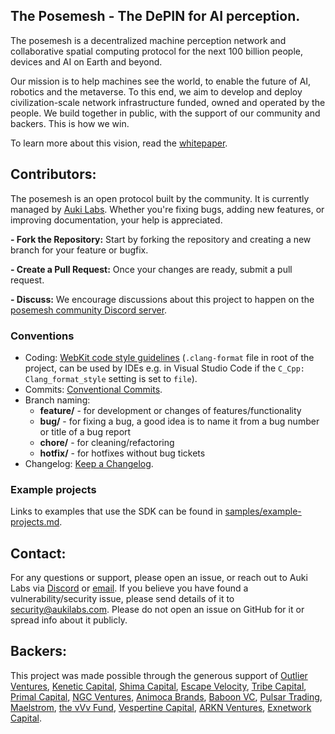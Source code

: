 ## The Posemesh - The DePIN for AI perception.

The posemesh is a decentralized machine perception network and collaborative spatial computing protocol for the next 100 billion people, devices and AI on Earth and beyond.

Our mission is to help machines see the world, to enable the future of AI, robotics and the metaverse. To this end, we aim to develop and deploy civilization-scale network infrastructure funded, owned and operated by the people. We build together in public, with the support of our community and backers. This is how we win.

To learn more about this vision, read the [whitepaper](https://auki.ai/whitepaper).

## Contributors:

The posemesh is an open protocol built by the community. It is currently managed by [Auki Labs](https://auki.ai). Whether you're fixing bugs, adding new features, or improving documentation, your help is appreciated.

**- Fork the Repository:** Start by forking the repository and creating a new branch for your feature or bugfix.

**- Create a Pull Request:** Once your changes are ready, submit a pull request.

**- Discuss:** We encourage discussions about this project to happen on the [posemesh community Discord server](https://discord.gg/aukiverse).

### Conventions
- Coding: [WebKit code style guidelines](https://webkit.org/code-style-guidelines/) (`.clang-format` file in root of the project, can be used by IDEs e.g. in Visual Studio Code if the `C_Cpp: Clang_format_style` setting is set to `file`).
- Commits: [Conventional Commits](https://www.conventionalcommits.org/en/v1.0.0/).
- Branch naming:
    - **feature/** - for development or changes of features/functionality
    - **bug/** - for fixing a bug, a good idea is to name it from a bug number or title of a bug report
    - **chore/** - for cleaning/refactoring
    - **hotfix/** - for hotfixes without bug tickets
- Changelog: [Keep a Changelog](https://keepachangelog.com/en/1.1.0/).

### Example projects

Links to examples that use the SDK can be found in [samples/example-projects.md](https://github.com/aukilabs/posemesh/blob/main/samples/example-projects.md).

## Contact:

For any questions or support, please open an issue, or reach out to Auki Labs via [Discord](https://discord.gg/aukiverse) or [email](mailto:contact@aukilabs.com).
If you believe you have found a vulnerability/security issue, please send details of it to security@aukilabs.com. Please do not open an issue on GitHub
for it or spread info about it publicly.

## Backers:

This project was made possible through the generous support of [Outlier Ventures](https://outlierventures.io/), [Kenetic Capital](https://www.kenetic.capital/), [Shima Capital](https://shima.capital/), [Escape Velocity](https://ev3.xyz/), [Tribe Capital](https://tribecap.co/), [Primal Capital](https://www.primalcapital.io/), [NGC Ventures](https://ngc.fund/), [Animoca Brands](https://www.animocabrands.com/), [Baboon VC](https://www.baboon.vc/), [Pulsar Trading](https://pulsar.com/), [Maelstrom](https://maelstrom.fund/), [the vVv Fund](https://vvv.net/), [Vespertine Capital](https://www.vespertine.capital/), [ARKN Ventures](https://arkn.io/), [Exnetwork Capital](https://exnetworkcapital.com/).

